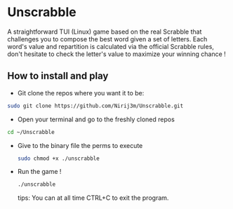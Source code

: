 # Unscrabble
A straightforward TUI (Linux) game based on the real Scrabble that challenges you to compose the best word given a set of letters. Each word's value and repartition is calculated via 
the official Scrabble rules, don't hesitate to check the letter's value to maximize your winning chance !

## How to install and play
- Git clone the repos where you want it to be:
 ```bash
sudo git clone https://github.com/Nirij3m/Unscrabble.git
```
- Open your terminal and go to the freshly cloned repos
 ```bash
cd ~/Unscrabble
```
- Give to the binary file the perms to execute
  ```bash
  sudo chmod +x ./unscrabble
  ```
- Run the game !
  ```bash
  ./unscrabble
  ```
  tips: You can at all time CTRL+C to exit the program.



